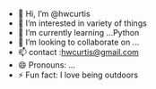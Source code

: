 - 👋 Hi, I’m @hwcurtis
- 👀 I’m interested in  variety of things 
- 🌱 I’m currently learning ...Python 
- 💞️ I’m looking to collaborate on ...
- 📫   contact :hwcurtis@gmail.com
- 😄 Pronouns: ...
- ⚡ Fun fact: I love being outdoors 

<!---
hwcurtis/hwcurtis is a ✨ special ✨ repository because its `README.md` (this file) appears on your GitHub profile.
You can click the Preview link to take a look at your changes.
--->
